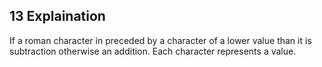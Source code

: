## 13 Explaination

If a roman character in preceded by a character of a lower value than it is subtraction otherwise an addition. Each character represents a value.